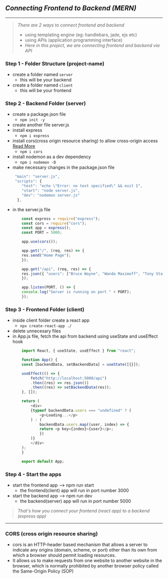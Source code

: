 ## *Connecting Frontend to Backend (MERN)*
---

> *There are 2 ways to connect frontend and backend*
> - using templating engine (eg: handlebars, jade, ejs etc)
> - using APIs (application programming interface)
> - *Here in this project, we are connecting frontend and backend via API*

### **Step 1** - Folder Structure (project-name)
- create a folder named `server` 
    - this will be your backend 
- create a folder named `client`
    - this will be your frontend

### **Step 2** - Backend Folder (server)
- create a package.json file
    - `npm init -y`
- create another file server.js
- install express
    - `npm i express`
- install cors(cross origin resource sharing) to allow cross-origin access [Read More](#cors-cross-origin-resource-sharing) 
    - `npm i cors`
- install nodemon as a dev dependency
    - `npm i nodemon -D`
- make necessary changes in the package.json file
    ````javascript
     "main": "server.js",
     "scripts": {
        "test": "echo \"Error: no test specified\" && exit 1",
        "start": "node server.js",
        "dev": "nodemon server.js"
      }, 
    ````
- in the server.js file
    ````javascript
        const express = require("express");
        const cors = require("cors");
        const app = express();
        const PORT = 5000;

        app.use(cors());

        app.get("/", (req, res) => {
        res.send("Home Page");
        });

        app.get("/api", (req, res) => {
        res.json({ "users": ["Bruce Wayne", "Wanda Maximoff", "Tony Stark"] });
        });

        app.listen(PORT, () => {
        console.log("Server is running on port " + PORT);
        });
    ````

### **Step 3** - Frontend Folder (client)
- inside client folder create a react app
    - `npx create-react-app ./`
- delete unnecesary files
- in App.js file, fetch the api from backend using useState and useEffect hook
    ````javascript
        import React, { useState, useEffect } from "react";

        function App() {
        const [backendData, setBackendData] = useState([{}]);

        useEffect(() => {
            fetch("http://localhost:5000/api")
            .then((res) => res.json())
            .then((res) => setBackendData(res));
        }, []);

        return (
            <div>
            {typeof backendData.users === "undefined" ? (
                <p>Loading...</p>
            ) : (
                backendData.users.map((user, index) => {
                return <p key={index}>{user}</p>;
                })
            )}
            </div>
        );
        }

        export default App;
    ````

### **Step 4** - Start the apps
- start the frontend app --> npm run start
    - the frontend(client) app will run in port number 3000
- start the backend app --> npm run dev
    - the backend(server) app will run in port number 5000

> *That's how you connect your frontend (react app) to a backend (express app)*

___

### CORS (cross origin resource sharing)
- cors is an HTTP-header based mechanism that allows a server to indicate any origins (domain, scheme, or port) other than its own from which a browser should permit loading resources.
- It allows us to make requests from one website to another website in the browser, which is normally prohibited by another browser policy called the Same-Origin Policy (SOP)

